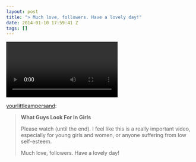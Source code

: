 ```yaml
---
layout: post
title: "> Much love, followers. Have a lovely day!"
date: 2014-01-10 17:59:41 Z
tags: []
---
```

<video autoplay="autoplay" controls="controls"><source src="http://youtu.be/NWsrmT0btGw"></video>

[yourlittleampersand](http://yourlittleampersand.tumblr.com/post/72839837531/what-guys-look-for-in-girls-please-watch-until):

> **What Guys Look For In Girls**
> 
> Please watch (until the end). I feel like this is a really important video, especially for young girls and women, or anyone suffering from low self-esteem. 
> 
> Much love, followers. Have a lovely day!
